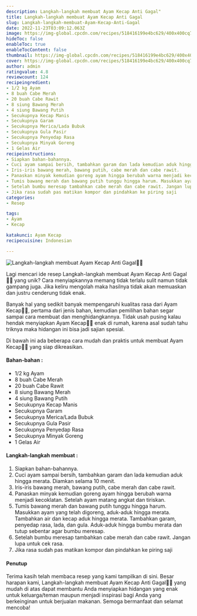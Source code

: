 ```yaml
---
description: Langkah-langkah membuat Ayam Kecap Anti Gagal"
title: Langkah-langkah membuat Ayam Kecap Anti Gagal
slug: Langkah-langkah-membuat-Ayam-Kecap-Anti-Gagal
date: 2022-11-23T03:09:12.063Z
image: https://img-global.cpcdn.com/recipes/518416199e4bc629/400x400cq70/photo.jpg
hideToc: false
enableToc: true
enableTocContent: false
thumbnail: https://img-global.cpcdn.com/recipes/518416199e4bc629/400x400cq70/photo.jpg
cover: https://img-global.cpcdn.com/recipes/518416199e4bc629/400x400cq70/photo.jpg
author: admin
ratingvalue: 4.8
reviewcount: 124
recipeingredient:
- 1/2 kg Ayam
- 8 buah Cabe Merah
- 20 buah Cabe Rawit
- 8 siung Bawang Merah
- 4 siung Bawang Putih
- Secukupnya Kecap Manis
- Secukupnya Garam
- Secukupnya Merica/Lada Bubuk
- Secukupnya Gula Pasir
- Secukupnya Penyedap Rasa
- Secukupnya Minyak Goreng
- 1 Gelas Air
recipeinstructions:
- Siapkan bahan-bahannya.
- Cuci ayam sampai bersih, tambahkan garam dan lada kemudian aduk hingga merata. Diamkan selama 10 menit.
- Iris-iris bawang merah, bawang putih, cabe merah dan cabe rawit.
- Panaskan minyak kemudian goreng ayam hingga berubah warna menjadi kecoklatan. Setelah ayam matang angkat dan tiriskan.
- Tumis bawang merah dan bawang putih tunggu hingga harum. Masukkan ayam yang telah digoreng, aduk-aduk hingga merata. Tambahkan air dan kecap aduk hingga merata. Tambahkan garam, penyedap rasa, lada, dan gula. Aduk-aduk hingga bumbu merata dan tutup sebentar agar bumbu meresap.
- Setelah bumbu meresap tambahkan cabe merah dan cabe rawit. Jangan lupa untuk cek rasa.
- Jika rasa sudah pas matikan kompor dan pindahkan ke piring saji
categories:
- Resep

tags:
- Ayam
- Kecap

katakunci: Ayam Kecap
recipecuisine: Indonesian

---
```


![Langkah-langkah membuat Ayam Kecap Anti Gagal👩‍🍳](https://img-global.cpcdn.com/recipes/518416199e4bc629/400x400cq70/photo.jpg)

Lagi mencari ide resep Langkah-langkah membuat Ayam Kecap Anti Gagal👩‍🍳 yang unik? Cara menyiapkannya memang tidak terlalu sulit namun tidak gampang juga. Jika keliru mengolah maka hasilnya tidak akan memuaskan dan justru cenderung tidak enak.

Banyak hal yang sedikit banyak mempengaruhi kualitas rasa dari Ayam Kecap👩‍🍳, pertama dari jenis bahan, kemudian pemilihan bahan segar sampai cara membuat dan menghidangkannya. Tidak usah pusing kalau hendak menyiapkan Ayam Kecap👩‍🍳 enak di rumah, karena asal sudah tahu triknya maka hidangan ini bisa jadi sajian spesial.

Di bawah ini ada beberapa cara mudah dan praktis untuk membuat Ayam Kecap👩‍🍳 yang siap dikreasikan.

<!--inarticleads1-->

#### Bahan-bahan :

- 1/2 kg Ayam
- 8 buah Cabe Merah
- 20 buah Cabe Rawit
- 8 siung Bawang Merah
- 4 siung Bawang Putih
- Secukupnya Kecap Manis
- Secukupnya Garam
- Secukupnya Merica/Lada Bubuk
- Secukupnya Gula Pasir
- Secukupnya Penyedap Rasa
- Secukupnya Minyak Goreng
- 1 Gelas Air

<!--inarticleads2-->

#### Langkah-langkah membuat :

1. Siapkan bahan-bahannya.
1. Cuci ayam sampai bersih, tambahkan garam dan lada kemudian aduk hingga merata. Diamkan selama 10 menit.
1. Iris-iris bawang merah, bawang putih, cabe merah dan cabe rawit.
1. Panaskan minyak kemudian goreng ayam hingga berubah warna menjadi kecoklatan. Setelah ayam matang angkat dan tiriskan.
1. Tumis bawang merah dan bawang putih tunggu hingga harum. Masukkan ayam yang telah digoreng, aduk-aduk hingga merata. Tambahkan air dan kecap aduk hingga merata. Tambahkan garam, penyedap rasa, lada, dan gula. Aduk-aduk hingga bumbu merata dan tutup sebentar agar bumbu meresap.
1. Setelah bumbu meresap tambahkan cabe merah dan cabe rawit. Jangan lupa untuk cek rasa.
1. Jika rasa sudah pas matikan kompor dan pindahkan ke piring saji

#### Penutup

Terima kasih telah membaca resep yang kami tampilkan di sini. Besar harapan kami, Langkah-langkah membuat Ayam Kecap Anti Gagal👩‍🍳 yang mudah di atas dapat membantu Anda menyiapkan hidangan yang enak untuk keluarga/teman maupun menjadi inspirasi bagi Anda yang berkeinginan untuk berjualan makanan. Semoga bermanfaat dan selamat mencoba!